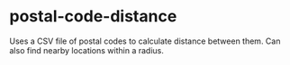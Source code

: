 # postal-code-distance
Uses a CSV file of postal codes to calculate distance between them. Can also find nearby locations within a radius.
